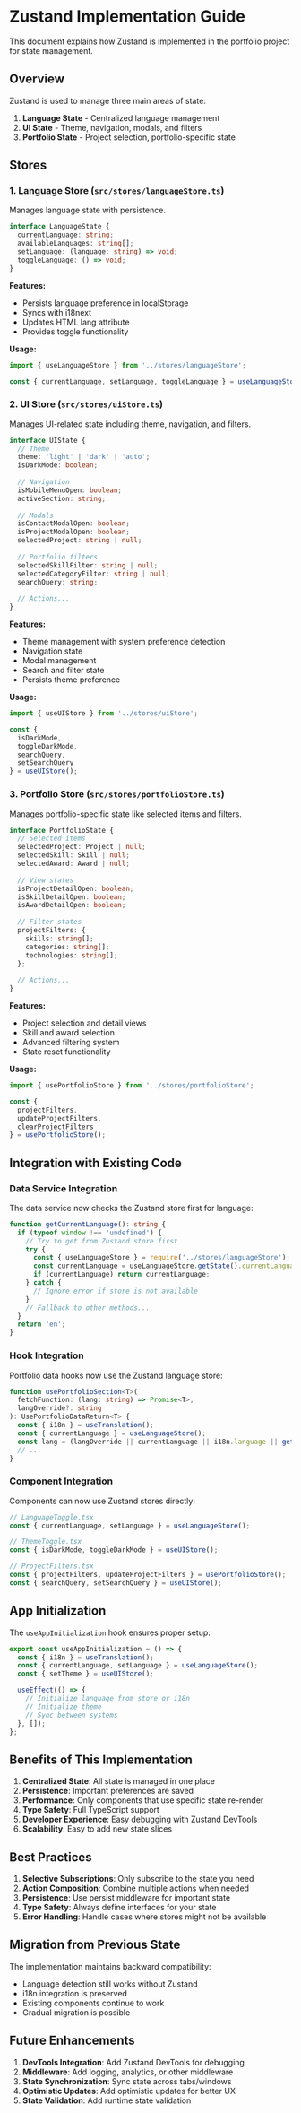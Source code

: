 # Zustand Implementation Guide

This document explains how Zustand is implemented in the portfolio project for state management.

## Overview

Zustand is used to manage three main areas of state:
1. **Language State** - Centralized language management
2. **UI State** - Theme, navigation, modals, and filters
3. **Portfolio State** - Project selection, portfolio-specific state

## Stores

### 1. Language Store (`src/stores/languageStore.ts`)

Manages language state with persistence.

```typescript
interface LanguageState {
  currentLanguage: string;
  availableLanguages: string[];
  setLanguage: (language: string) => void;
  toggleLanguage: () => void;
}
```

**Features:**
- Persists language preference in localStorage
- Syncs with i18next
- Updates HTML lang attribute
- Provides toggle functionality

**Usage:**
```typescript
import { useLanguageStore } from '../stores/languageStore';

const { currentLanguage, setLanguage, toggleLanguage } = useLanguageStore();
```

### 2. UI Store (`src/stores/uiStore.ts`)

Manages UI-related state including theme, navigation, and filters.

```typescript
interface UIState {
  // Theme
  theme: 'light' | 'dark' | 'auto';
  isDarkMode: boolean;
  
  // Navigation
  isMobileMenuOpen: boolean;
  activeSection: string;
  
  // Modals
  isContactModalOpen: boolean;
  isProjectModalOpen: boolean;
  selectedProject: string | null;
  
  // Portfolio filters
  selectedSkillFilter: string | null;
  selectedCategoryFilter: string | null;
  searchQuery: string;
  
  // Actions...
}
```

**Features:**
- Theme management with system preference detection
- Navigation state
- Modal management
- Search and filter state
- Persists theme preference

**Usage:**
```typescript
import { useUIStore } from '../stores/uiStore';

const { 
  isDarkMode, 
  toggleDarkMode, 
  searchQuery, 
  setSearchQuery 
} = useUIStore();
```

### 3. Portfolio Store (`src/stores/portfolioStore.ts`)

Manages portfolio-specific state like selected items and filters.

```typescript
interface PortfolioState {
  // Selected items
  selectedProject: Project | null;
  selectedSkill: Skill | null;
  selectedAward: Award | null;
  
  // View states
  isProjectDetailOpen: boolean;
  isSkillDetailOpen: boolean;
  isAwardDetailOpen: boolean;
  
  // Filter states
  projectFilters: {
    skills: string[];
    categories: string[];
    technologies: string[];
  };
  
  // Actions...
}
```

**Features:**
- Project selection and detail views
- Skill and award selection
- Advanced filtering system
- State reset functionality

**Usage:**
```typescript
import { usePortfolioStore } from '../stores/portfolioStore';

const { 
  projectFilters, 
  updateProjectFilters, 
  clearProjectFilters 
} = usePortfolioStore();
```

## Integration with Existing Code

### Data Service Integration

The data service now checks the Zustand store first for language:

```typescript
function getCurrentLanguage(): string {
  if (typeof window !== 'undefined') {
    // Try to get from Zustand store first
    try {
      const { useLanguageStore } = require('../stores/languageStore');
      const currentLanguage = useLanguageStore.getState().currentLanguage;
      if (currentLanguage) return currentLanguage;
    } catch {
      // Ignore error if store is not available
    }
    // Fallback to other methods...
  }
  return 'en';
}
```

### Hook Integration

Portfolio data hooks now use the Zustand language store:

```typescript
function usePortfolioSection<T>(
  fetchFunction: (lang: string) => Promise<T>,
  langOverride?: string
): UsePortfolioDataReturn<T> {
  const { i18n } = useTranslation();
  const { currentLanguage } = useLanguageStore();
  const lang = (langOverride || currentLanguage || i18n.language || getCurrentLanguage() || 'en').split('-')[0];
  // ...
}
```

### Component Integration

Components can now use Zustand stores directly:

```typescript
// LanguageToggle.tsx
const { currentLanguage, setLanguage } = useLanguageStore();

// ThemeToggle.tsx
const { isDarkMode, toggleDarkMode } = useUIStore();

// ProjectFilters.tsx
const { projectFilters, updateProjectFilters } = usePortfolioStore();
const { searchQuery, setSearchQuery } = useUIStore();
```

## App Initialization

The `useAppInitialization` hook ensures proper setup:

```typescript
export const useAppInitialization = () => {
  const { i18n } = useTranslation();
  const { currentLanguage, setLanguage } = useLanguageStore();
  const { setTheme } = useUIStore();

  useEffect(() => {
    // Initialize language from store or i18n
    // Initialize theme
    // Sync between systems
  }, []);
};
```

## Benefits of This Implementation

1. **Centralized State**: All state is managed in one place
2. **Persistence**: Important preferences are saved
3. **Performance**: Only components that use specific state re-render
4. **Type Safety**: Full TypeScript support
5. **Developer Experience**: Easy debugging with Zustand DevTools
6. **Scalability**: Easy to add new state slices

## Best Practices

1. **Selective Subscriptions**: Only subscribe to the state you need
2. **Action Composition**: Combine multiple actions when needed
3. **Persistence**: Use persist middleware for important state
4. **Type Safety**: Always define interfaces for your state
5. **Error Handling**: Handle cases where stores might not be available

## Migration from Previous State

The implementation maintains backward compatibility:
- Language detection still works without Zustand
- i18n integration is preserved
- Existing components continue to work
- Gradual migration is possible

## Future Enhancements

1. **DevTools Integration**: Add Zustand DevTools for debugging
2. **Middleware**: Add logging, analytics, or other middleware
3. **State Synchronization**: Sync state across tabs/windows
4. **Optimistic Updates**: Add optimistic updates for better UX
5. **State Validation**: Add runtime state validation 